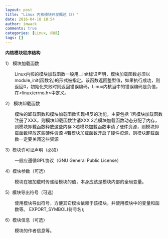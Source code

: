 ```yaml
---
layout: post
title: "Linux 内核模块开发概述（2）"
date: 2016-04-18 18:54
author: imwack
comments: true
categories: [Linux, 内核]
tags: []
---
```

**内核模块程序结构**

1） 模块加载函数
<p style="padding-left: 30px;">Linux内核的模块加载函数一般用__init标识声明，模块加载函数必须以module_init(函数名)的形式被指定。该函数返回整型值，如果执行成功，则返回0，初始化失败时则返回错误编码，Linux内核当中的错误编码是负值，在&lt;linux/errno.h&gt;中定义。

2） 模块卸载函数
<p style="padding-left: 30px;">模块的卸载函数和模块加载函数实现相反的功能，主要包括 1若模块加载函数注册了XXX，则模块卸载函数注销XXX 2若模块加载函数动态分配了内存，则模块卸载函数释放这些内存 3若模块加载函数申请了硬件资源，则模块卸载函数释放这些硬件资源 4若模块加载函数开启了硬件资源，则模块卸载函数一定要关闭这些资源

3）模块许可证声明（必须）
<p style="padding-left: 30px;">一般应遵循GPL协议（GNU General Public License）

4）模块参数（可选）
<p style="padding-left: 30px;">模块在被加载时传递给模块的值，本身应该是模块内部的全局变量。

5）模块导出符号（可选）
<p style="padding-left: 30px;">使用模块导出符号，方便其它模块依赖于该模块，并使用模块中的变量和函数等。 EXPORT_SYMBOL(符号名);

6）模块信息（可选）
<p style="padding-left: 30px;">模块的作者信息等。

<p style="padding-left: 30px;">

